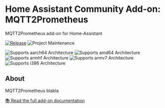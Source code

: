 # Home Assistant Community Add-on: MQTT2Prometheus

MQTT2Prometheus add-on for Home-Assistant

[![Release][releases-shield]][releases]
![Project Maintenance][maintenance-shield]

![Supports aarch64 Architecture][aarch64-shield]
![Supports amd64 Architecture][amd64-shield]
![Supports armhf Architecture][armhf-shield]
![Supports armv7 Architecture][armv7-shield]
![Supports i386 Architecture][i386-shield]

## About

MQTT2Prometheus blabla

[:books: Read the full add-on documentation](https://github.com/hikhvar/mqtt2prometheus)

[aarch64-shield]: https://img.shields.io/badge/aarch64-yes-green.svg
[amd64-shield]: https://img.shields.io/badge/amd64-yes-green.svg
[armhf-shield]: https://img.shields.io/badge/armhf-no-red.svg
[armv7-shield]: https://img.shields.io/badge/armv7-yes-green.svg
[i386-shield]: https://img.shields.io/badge/i386-no-red.svg
[releases-shield]: https://img.shields.io/github/release/christian-vdz/hassio-mqtt2prometheus-addon.svg
[releases]: https://github.com/christian-vdz/hassio-mqtt2prometheus-addon/releases
[maintenance-shield]: https://img.shields.io/maintenance/yes/2023.svg

